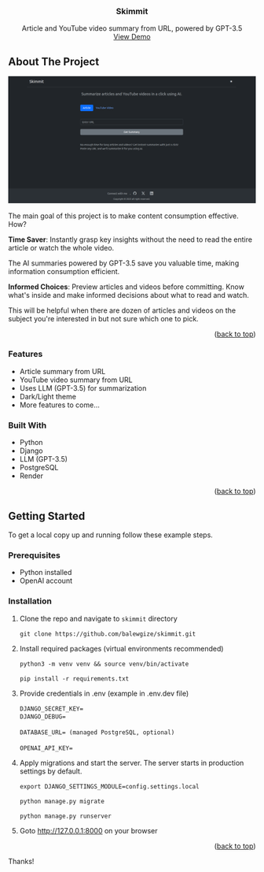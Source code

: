 <!-- Simple back to top -->
<a name="readme-top"></a>

<br />
<div align="center">
  <h3 align="center">Skimmit</h3>
  <p align="center">
    Article and YouTube video summary from URL, powered by GPT-3.5
    <br />
    <a href="https://skimmit.onrender.com/">View Demo</a>
  </p>
</div>



## About The Project

<!-- Use relative path to reference images you want to use in the README -->
[![Screenshot](static/images/screenshot.png?raw=true "Skimmit")](https://skimmit.onrender.com/)

The main goal of this project is to make content consumption effective. How?

**Time Saver**: Instantly grasp key insights without the need to read the entire article or watch the whole video. 

The AI summaries powered by GPT-3.5 save you valuable time, making information consumption efficient.

**Informed Choices**: Preview articles and videos before committing. Know what's inside and make informed decisions about what to read and watch. 

This will be helpful when there are dozen of articles and videos on the subject you're interested in but not sure which one to pick.

<p align="right">(<a href="#readme-top">back to top</a>)</p>

<!-- Features: What main functionalities you implemented in the project? -->
### Features

* Article summary from URL
* YouTube video summary from URL
* Uses LLM (GPT-3.5) for summarization 
* Dark/Light theme
* More features to come...


<!-- What tech stack you use to develop the project? -->
### Built With

* Python
* Django
* LLM (GPT-3.5)
* PostgreSQL
* Render

<p align="right">(<a href="#readme-top">back to top</a>)</p>



## Getting Started

To get a local copy up and running follow these example steps.


<!-- List prerequisites to use this project (if any) -->
### Prerequisites

* Python installed
* OpenAI account


### Installation

1. Clone the repo and navigate to ```skimmit``` directory 
   ```
   git clone https://github.com/balewgize/skimmit.git
   ```
2. Install required packages (virtual environments recommended)
   ```
   python3 -m venv venv && source venv/bin/activate
   ```
   ```
   pip install -r requirements.txt
   ```
3. Provide credentials in .env (example in .env.dev file)
   ```
   DJANGO_SECRET_KEY=
   DJANGO_DEBUG=

   DATABASE_URL= (managed PostgreSQL, optional)

   OPENAI_API_KEY=
   ```

4. Apply migrations and start the server. The server starts in production settings by default.
   ```
   export DJANGO_SETTINGS_MODULE=config.settings.local
   ```
   ```
   python manage.py migrate
   ```
   ```
   python manage.py runserver
   ```
5. Goto http://127.0.0.1:8000 on your browser

<p align="right">(<a href="#readme-top">back to top</a>)</p>


Thanks!